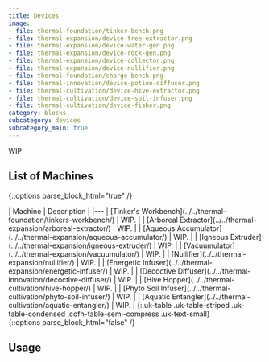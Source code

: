 ```yaml
---
title: Devices
image: 
- file: thermal-foundation/tinker-bench.png
- file: thermal-expansion/device-tree-extractor.png
- file: thermal-expansion/device-water-gen.png
- file: thermal-expansion/device-rock-gen.png
- file: thermal-expansion/device-collector.png
- file: thermal-expansion/device-nullifier.png
- file: thermal-foundation/charge-bench.png
- file: thermal-innovation/device-potion-diffuser.png
- file: thermal-cultivation/device-hive-extractor.png
- file: thermal-cultivation/device-soil-infuser.png
- file: thermal-cultivation/device-fisher.png
category: blocks
subcategory: devices
subcategory_main: true
---
```


WIP

List of Machines
---------

{::options parse_block_html="true" /}
<div class="uk-overflow-container">
| Machine | Description |
|---
| [Tinker's Workbench](../../thermal-foundation/tinkers-workbench/) | WIP. |
| [Arboreal Extractor](../../thermal-expansion/arboreal-extractor/) | WIP. |
| [Aqueous Accumulator](../../thermal-expansion/aqueous-accumulator/) | WIP. |
| [Igneous Extruder](../../thermal-expansion/igneous-extruder/) | WIP. |
| [Vacuumulator](../../thermal-expansion/vacuumulator/) | WIP. |
| [Nullifier](../../thermal-expansion/nullifier/) | WIP. |
| [Energetic Infuser](../../thermal-expansion/energetic-infuser/) | WIP. |
| [Decoctive Diffuser](../../thermal-innovation/decoctive-diffuser/) | WIP. |
| [Hive Hopper](../../thermal-cultivation/hive-hopper/) | WIP. |
| [Phyto Soil Infuser](../../thermal-cultivation/phyto-soil-infuser/) | WIP. |
| [Aquatic Entangler](../../thermal-cultivation/aquatic-entangler/) | WIP. |
{:.uk-table .uk-table-striped .uk-table-condensed .cofh-table-semi-compress .uk-text-small}
</div>
{::options parse_block_html="false" /}

Usage
-----
